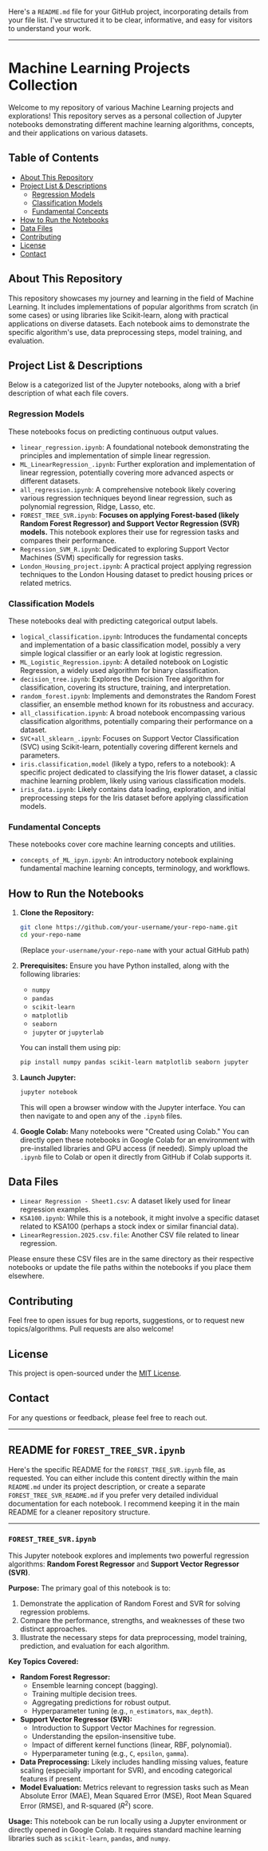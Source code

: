 Here's a `README.md` file for your GitHub project, incorporating details from your file list. I've structured it to be clear, informative, and easy for visitors to understand your work.

-----

# Machine Learning Projects Collection

Welcome to my repository of various Machine Learning projects and explorations\! This repository serves as a personal collection of Jupyter notebooks demonstrating different machine learning algorithms, concepts, and their applications on various datasets.

## Table of Contents

  - [About This Repository](https://www.google.com/search?q=%23about-this-repository)
  - [Project List & Descriptions](https://www.google.com/search?q=%23project-list--descriptions)
      - [Regression Models](https://www.google.com/search?q=%23regression-models)
      - [Classification Models](https://www.google.com/search?q=%23classification-models)
      - [Fundamental Concepts](https://www.google.com/search?q=%23fundamental-concepts)
  - [How to Run the Notebooks](https://www.google.com/search?q=%23how-to-run-the-notebooks)
  - [Data Files](https://www.google.com/search?q=%23data-files)
  - [Contributing](https://www.google.com/search?q=%23contributing)
  - [License](https://www.google.com/search?q=%23license)
  - [Contact](https://www.google.com/search?q=%23contact)

## About This Repository

This repository showcases my journey and learning in the field of Machine Learning. It includes implementations of popular algorithms from scratch (in some cases) or using libraries like Scikit-learn, along with practical applications on diverse datasets. Each notebook aims to demonstrate the specific algorithm's use, data preprocessing steps, model training, and evaluation.

## Project List & Descriptions

Below is a categorized list of the Jupyter notebooks, along with a brief description of what each file covers.

### Regression Models

These notebooks focus on predicting continuous output values.

  * `linear_regression.ipynb`: A foundational notebook demonstrating the principles and implementation of simple linear regression.
  * `ML_LinearRegression_.ipynb`: Further exploration and implementation of linear regression, potentially covering more advanced aspects or different datasets.
  * `all_regression.ipynb`: A comprehensive notebook likely covering various regression techniques beyond linear regression, such as polynomial regression, Ridge, Lasso, etc.
  * `FOREST_TREE_SVR.ipynb`: **Focuses on applying Forest-based (likely Random Forest Regressor) and Support Vector Regression (SVR) models.** This notebook explores their use for regression tasks and compares their performance.
  * `Regression_SVM_R.ipynb`: Dedicated to exploring Support Vector Machines (SVM) specifically for regression tasks.
  * `London_Housing_project.ipynb`: A practical project applying regression techniques to the London Housing dataset to predict housing prices or related metrics.

### Classification Models

These notebooks deal with predicting categorical output labels.

  * `logical_classification.ipynb`: Introduces the fundamental concepts and implementation of a basic classification model, possibly a very simple logical classifier or an early look at logistic regression.
  * `ML_Logistic_Regression.ipynb`: A detailed notebook on Logistic Regression, a widely used algorithm for binary classification.
  * `decision_tree.ipynb`: Explores the Decision Tree algorithm for classification, covering its structure, training, and interpretation.
  * `random_forest.ipynb`: Implements and demonstrates the Random Forest classifier, an ensemble method known for its robustness and accuracy.
  * `all_classification.ipynb`: A broad notebook encompassing various classification algorithms, potentially comparing their performance on a dataset.
  * `SVC+all_sklearn_.ipynb`: Focuses on Support Vector Classification (SVC) using Scikit-learn, potentially covering different kernels and parameters.
  * `iris.classification,model` (likely a typo, refers to a notebook): A specific project dedicated to classifying the Iris flower dataset, a classic machine learning problem, likely using various classification models.
  * `iris_data.ipynb`: Likely contains data loading, exploration, and initial preprocessing steps for the Iris dataset before applying classification models.

### Fundamental Concepts

These notebooks cover core machine learning concepts and utilities.

  * `concepts_of_ML_ipyn.ipynb`: An introductory notebook explaining fundamental machine learning concepts, terminology, and workflows.

## How to Run the Notebooks

1.  **Clone the Repository:**

    ```bash
    git clone https://github.com/your-username/your-repo-name.git
    cd your-repo-name
    ```

    (Replace `your-username/your-repo-name` with your actual GitHub path)

2.  **Prerequisites:** Ensure you have Python installed, along with the following libraries:

      * `numpy`
      * `pandas`
      * `scikit-learn`
      * `matplotlib`
      * `seaborn`
      * `jupyter` or `jupyterlab`

    You can install them using pip:

    ```bash
    pip install numpy pandas scikit-learn matplotlib seaborn jupyter
    ```

3.  **Launch Jupyter:**

    ```bash
    jupyter notebook
    ```

    This will open a browser window with the Jupyter interface. You can then navigate to and open any of the `.ipynb` files.

4.  **Google Colab:** Many notebooks were "Created using Colab." You can directly open these notebooks in Google Colab for an environment with pre-installed libraries and GPU access (if needed). Simply upload the `.ipynb` file to Colab or open it directly from GitHub if Colab supports it.

## Data Files

  * `Linear Regression - Sheet1.csv`: A dataset likely used for linear regression examples.
  * `KSA100.ipynb`: While this is a notebook, it might involve a specific dataset related to KSA100 (perhaps a stock index or similar financial data).
  * `LinearRegression.2025.csv.file`: Another CSV file related to linear regression.

Please ensure these CSV files are in the same directory as their respective notebooks or update the file paths within the notebooks if you place them elsewhere.

## Contributing

Feel free to open issues for bug reports, suggestions, or to request new topics/algorithms. Pull requests are also welcome\!

## License

This project is open-sourced under the [MIT License](https://www.google.com/search?q=LICENSE).

## Contact

For any questions or feedback, please feel free to reach out.

-----

## README for `FOREST_TREE_SVR.ipynb`

Here's the specific README for the `FOREST_TREE_SVR.ipynb` file, as requested. You can either include this content directly within the main `README.md` under its project description, or create a separate `FOREST_TREE_SVR_README.md` if you prefer very detailed individual documentation for each notebook. I recommend keeping it in the main README for a cleaner repository structure.

-----

### `FOREST_TREE_SVR.ipynb`

This Jupyter notebook explores and implements two powerful regression algorithms: **Random Forest Regressor** and **Support Vector Regressor (SVR)**.

**Purpose:**
The primary goal of this notebook is to:

1.  Demonstrate the application of Random Forest and SVR for solving regression problems.
2.  Compare the performance, strengths, and weaknesses of these two distinct approaches.
3.  Illustrate the necessary steps for data preprocessing, model training, prediction, and evaluation for each algorithm.

**Key Topics Covered:**

  * **Random Forest Regressor:**
      * Ensemble learning concept (bagging).
      * Training multiple decision trees.
      * Aggregating predictions for robust output.
      * Hyperparameter tuning (e.g., `n_estimators`, `max_depth`).
  * **Support Vector Regressor (SVR):**
      * Introduction to Support Vector Machines for regression.
      * Understanding the epsilon-insensitive tube.
      * Impact of different kernel functions (linear, RBF, polynomial).
      * Hyperparameter tuning (e.g., `C`, `epsilon`, `gamma`).
  * **Data Preprocessing:** Likely includes handling missing values, feature scaling (especially important for SVR), and encoding categorical features if present.
  * **Model Evaluation:** Metrics relevant to regression tasks such as Mean Absolute Error (MAE), Mean Squared Error (MSE), Root Mean Squared Error (RMSE), and R-squared ($R^2$) score.

**Usage:**
This notebook can be run locally using a Jupyter environment or directly opened in Google Colab. It requires standard machine learning libraries such as `scikit-learn`, `pandas`, and `numpy`.


